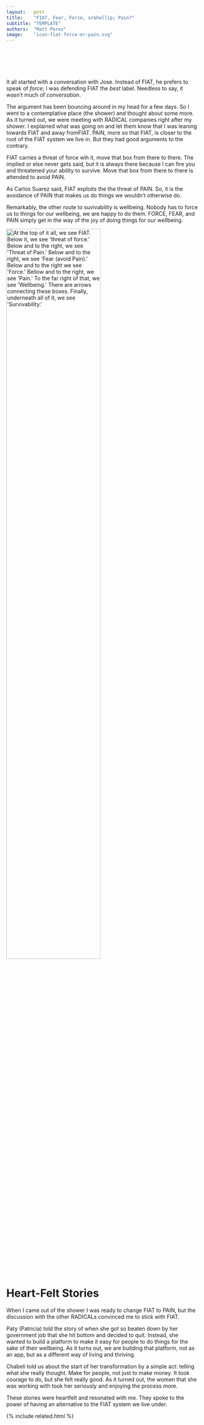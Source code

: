 ```yaml
---
layout:   post
title:    "FIAT, Fear, Force, or&hellip; Pain?"
subtitle: "TEMPLATE"
authors:  "Matt Perez"
image:    "icon-fiat-force-or-pain.svg"
---
```


<div style="display:none;">
 <p>What should it be <span class="_paradign">FIAT</span>, force, or pain. It turns that that <em>pain</em> is the most basic thing.</p>
</div>

<h1>&nbsp;</h1>
 <p>It all started with a conversation with Jose. Instead of <span class="_paradign">FIAT</span>, he prefers to speak of <em>force</em>; I was defending <span class="_paradign">FIAT</span> the <em>best</em> label. Needless to say, it wasn&rsquo;t much of <em>conversation</em>.</p>
 <p>The argument has been bouncing around in my head for a few days. So I went to a contemplative place (the shower) and thought about some more. As it turned out, we were meeting with <span class="_paradigm">RADICAL</span> companies right after my shower. I explained what was going on and let them know that I was leaning towards <span class="_paradign">FIAT</span> and away from<span class="_paradign">FIAT</span>. <span class="_paradign">PAIN</span>, more so that <span class="_paradign">FIAT</span>, is closer to the root of the <span class="_paradign">FIAT</span> system we live in. But they had good arguments to the contrary.</p>
 <p><span class="_paradign">FIAT</span> carries a threat of force wih it, <span class="_quotespan">move that box from there to there</span>. The implied <span class="_quotespan">or else</span> never gets said, but it is always there because I can fire you and threatened your ability to survive. <span class="_quotespan">Move that box from there to there</span> is attended to avoid <span class="_paradign">PAIN</span>.</p>
 <p>As Carlos Suarez said, <span class="_paradign">FIAT</span> exploits the the threat of <span class="_paradign">PAIN</span>. So, it is the avoidance of <span class="_paradign">PAIN</span> that makes us do things we wouldn&rsquo;t otherwise do.</p>
 <p>Remarkably, the other route to suvivability is wellbeing. Nobody has to force us to things for our wellbeing, we are happy to do them. <span class="_paradign">FORCE</span>, <span class="_paradign">FEAR</span>, and <span class="_paradign">PAIN</span> simply get in the way of the joy of doing things for our wellbeing.</p>
  <img
   src="/assets/img/pic-fiat-force-or-pain"
   alt="At the top of it all, we see FIAT. Below it, we see 'threat of force.' Below and to the right, we see 'Threat of Pain.' Below and to the right, we see 'Fear (avoid Pain).' Below and to the right we see 'Force.' Bellow and to the right, we see 'Pain.' To the far right of that, we see 'Wellbeing.' There are arrows connecting these boxes. Finally, underneath all of it, we see 'Survivability.'"
   style="width:70%;"
  >

<h1>Heart-Felt Stories</h1>
 <p>When I came out of the shower I was ready to change <span class="_paradigm">FIAT</span> to <span class="_paradigm">PAIN</span>, but the discussion with the other <span class="_paradigm">RADICAL</span>s convinced me to stick with <span class="_paradigm">FIAT</span>.</p>
 <p>Paty (Patricia) told the story of when she got so beaten down by her government job that she hit bottom and decided to quit. Instead, she wanted to build a platform to make it easy for people to do things for the sake of their wellbeing. As it turns out, we are building that platform, not as an app, but as a different way of living and thriving.</p>
 <p>Chabeli told us about the start of her transformation by a simple act: telling what she really thought. <span class="_quotespan">Make for people, not just to make money.</span> It took courage to do, but she felt really good. As it turned out, the women that she was working with took her seriously and enjoying the process more.</p>
 <p>These stories were heartfelt and resonated with me. They spoke to the power of having an alternative to the <span class="_paradigm">FIAT</span> system we live under.</p>

{% include related.html %}
